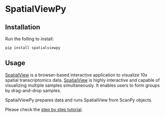# SpatialViewPy

## Installation

Run the folling to install:

```python
pip install spatialviewpy
```

## Usage

[SpatialView](https://github.com/kendziorski-lab/spatialview) is a browser-based interactive application to visualize 10x spatial transcriptomics data. [SpatialView](https://github.com/kendziorski-lab/spatialview) is highly interactive and capable of visualizing multiple samples simultaneously. It enables users to form groups by drag-and-drop samples.

SpatialViewPy prepares data and runs SpatialView from ScanPy objects.

Please check the [step by step tutorial](https://github.com/kendziorski-lab/SpatialViewPy/blob/main/notebooks/tutorial.ipynb).